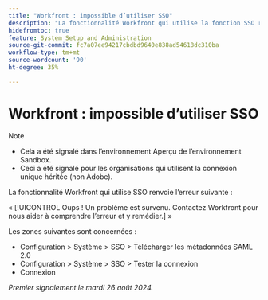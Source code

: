 ```yaml
---
title: "Workfront : impossible d’utiliser SSO"
description: "La fonctionnalité Workfront qui utilise la fonction SSO renvoie une erreur Whoops."
hidefromtoc: true
feature: System Setup and Administration
source-git-commit: fc7a07ee94217cbdbd9640e838ad54618dc310ba
workflow-type: tm+mt
source-wordcount: '90'
ht-degree: 35%

---
```



# Workfront : impossible d’utiliser SSO

>[!NOTE]
>
>* Cela a été signalé dans l’environnement Aperçu de l’environnement Sandbox.
>* Ceci a été signalé pour les organisations qui utilisent la connexion unique héritée (non Adobe).

La fonctionnalité Workfront qui utilise SSO renvoie l’erreur suivante :

« [!UICONTROL Oups ! Un problème est survenu. Contactez Workfront pour nous aider à comprendre l’erreur et y remédier.] »

Les zones suivantes sont concernées :

* Configuration > Système > SSO > Télécharger les métadonnées SAML 2.0
* Configuration > Système > SSO > Tester la connexion
* Connexion

_Premier signalement le mardi 26 août 2024._
